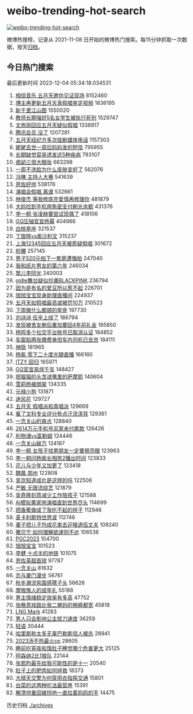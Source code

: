 # weibo-trending-hot-search

[![weibo-trending-hot-search](https://github.com/ameizi/weibo-trending-hot-search/actions/workflows/ci.yml/badge.svg)](https://github.com/ameizi/weibo-trending-hot-search/actions/workflows/ci.yml)

微博热搜榜，记录从 2021-11-08 日开始的微博热门搜索。每15分钟抓取一次数据，按天[归档](./archives)。

## 今日热门搜索

<!-- BEGIN --> 
最后更新时间 2023-12-04 05:34:18.034531 
1. [相信音乐 五月天邀你见证现场](https://s.weibo.com/weibo?q=%E7%9B%B8%E4%BF%A1%E9%9F%B3%E4%B9%90%20%E4%BA%94%E6%9C%88%E5%A4%A9%E9%82%80%E4%BD%A0%E8%A7%81%E8%AF%81%E7%8E%B0%E5%9C%BA&t=31&band_rank=1&Refer=top) 8152460
1. [博主再更新五月天真假唱鉴定视频](https://s.weibo.com/weibo?q=%23%E5%8D%9A%E4%B8%BB%E5%86%8D%E6%9B%B4%E6%96%B0%E4%BA%94%E6%9C%88%E5%A4%A9%E7%9C%9F%E5%81%87%E5%94%B1%E9%89%B4%E5%AE%9A%E8%A7%86%E9%A2%91%23&t=31&band_rank=2&Refer=top) 1836195
1. [新千里江山图](https://s.weibo.com/weibo?q=%23%E6%96%B0%E5%8D%83%E9%87%8C%E6%B1%9F%E5%B1%B1%E5%9B%BE%23&t=31&band_rank=3&Refer=top) 1550020
1. [教师长期强奸5名女学生被执行死刑](https://s.weibo.com/weibo?q=%23%E6%95%99%E5%B8%88%E9%95%BF%E6%9C%9F%E5%BC%BA%E5%A5%B85%E5%90%8D%E5%A5%B3%E5%AD%A6%E7%94%9F%E8%A2%AB%E6%89%A7%E8%A1%8C%E6%AD%BB%E5%88%91%23&t=31&band_rank=4&Refer=top) 1529747
1. [文旅局回应五月天疑似假唱](https://s.weibo.com/weibo?q=%23%E6%96%87%E6%97%85%E5%B1%80%E5%9B%9E%E5%BA%94%E4%BA%94%E6%9C%88%E5%A4%A9%E7%96%91%E4%BC%BC%E5%81%87%E5%94%B1%23&t=31&band_rank=5&Refer=top) 1338917
1. [腾讯会员 没了](https://s.weibo.com/weibo?q=%E8%85%BE%E8%AE%AF%E4%BC%9A%E5%91%98%20%E6%B2%A1%E4%BA%86&t=31&band_rank=6&Refer=top) 1207281
1. [五月天经纪方多次挂断媒体电话](https://s.weibo.com/weibo?q=%23%E4%BA%94%E6%9C%88%E5%A4%A9%E7%BB%8F%E7%BA%AA%E6%96%B9%E5%A4%9A%E6%AC%A1%E6%8C%82%E6%96%AD%E5%AA%92%E4%BD%93%E7%94%B5%E8%AF%9D%23&t=31&band_rank=7&Refer=top) 1157303
1. [姥姥去世一周后妈妈发的短信](https://s.weibo.com/weibo?q=%E5%A7%A5%E5%A7%A5%E5%8E%BB%E4%B8%96%E4%B8%80%E5%91%A8%E5%90%8E%E5%A6%88%E5%A6%88%E5%8F%91%E7%9A%84%E7%9F%AD%E4%BF%A1&t=31&band_rank=13&Refer=top) 795955
1. [长期缺觉容易诱发这5种疾病](https://s.weibo.com/weibo?q=%23%E9%95%BF%E6%9C%9F%E7%BC%BA%E8%A7%89%E5%AE%B9%E6%98%93%E8%AF%B1%E5%8F%91%E8%BF%995%E7%A7%8D%E7%96%BE%E7%97%85%23&t=31&band_rank=14&Refer=top) 793107
1. [痞幼三倍大眼妆](https://s.weibo.com/weibo?q=%E7%97%9E%E5%B9%BC%E4%B8%89%E5%80%8D%E5%A4%A7%E7%9C%BC%E5%A6%86&t=31&band_rank=8&Refer=top) 663298
1. [一周不洗脸为什么皮肤变好了](https://s.weibo.com/weibo?q=%23%E4%B8%80%E5%91%A8%E4%B8%8D%E6%B4%97%E8%84%B8%E4%B8%BA%E4%BB%80%E4%B9%88%E7%9A%AE%E8%82%A4%E5%8F%98%E5%A5%BD%E4%BA%86%23&t=31&band_rank=9&Refer=top) 562076
1. [冯琳 主持人大赛](https://s.weibo.com/weibo?q=%E5%86%AF%E7%90%B3%20%E4%B8%BB%E6%8C%81%E4%BA%BA%E5%A4%A7%E8%B5%9B&t=31&band_rank=12&Refer=top) 541639
1. [恩佐好帅](https://s.weibo.com/weibo?q=%E6%81%A9%E4%BD%90%E5%A5%BD%E5%B8%85&t=31&band_rank=10&Refer=top) 538176
1. [演唱会假唱 离谱](https://s.weibo.com/weibo?q=%E6%BC%94%E5%94%B1%E4%BC%9A%E5%81%87%E5%94%B1%20%E7%A6%BB%E8%B0%B1&t=31&band_rank=11&Refer=top) 532661
1. [林俊杰 等我修炼完爱情再修理你](https://s.weibo.com/weibo?q=%E6%9E%97%E4%BF%8A%E6%9D%B0%20%E7%AD%89%E6%88%91%E4%BF%AE%E7%82%BC%E5%AE%8C%E7%88%B1%E6%83%85%E5%86%8D%E4%BF%AE%E7%90%86%E4%BD%A0&t=31&band_rank=13&Refer=top) 481879
1. [大妈捡到手机用免密支付刷光余额](https://s.weibo.com/weibo?q=%23%E5%A4%A7%E5%A6%88%E6%8D%A1%E5%88%B0%E6%89%8B%E6%9C%BA%E7%94%A8%E5%85%8D%E5%AF%86%E6%94%AF%E4%BB%98%E5%88%B7%E5%85%89%E4%BD%99%E9%A2%9D%23&t=31&band_rank=15&Refer=top) 431376
1. [李一桐 张凌赫要尝试现偶了](https://s.weibo.com/weibo?q=%E6%9D%8E%E4%B8%80%E6%A1%90%20%E5%BC%A0%E5%87%8C%E8%B5%AB%E8%A6%81%E5%B0%9D%E8%AF%95%E7%8E%B0%E5%81%B6%E4%BA%86&t=31&band_rank=16&Refer=top) 418106
1. [GQ压轴官宣杨幂](https://s.weibo.com/weibo?q=%23GQ%E5%8E%8B%E8%BD%B4%E5%AE%98%E5%AE%A3%E6%9D%A8%E5%B9%82%23&t=31&band_rank=16&Refer=top) 404966
1. [白桃星座](https://s.weibo.com/weibo?q=%E7%99%BD%E6%A1%83%E6%98%9F%E5%BA%A7&t=31&band_rank=17&Refer=top) 321537
1. [丁俊晖vs奥沙利文](https://s.weibo.com/weibo?q=%23%E4%B8%81%E4%BF%8A%E6%99%96vs%E5%A5%A5%E6%B2%99%E5%88%A9%E6%96%87%23&t=31&band_rank=19&Refer=top) 315237
1. [上海12345回应五月天被质疑假唱](https://s.weibo.com/weibo?q=%23%E4%B8%8A%E6%B5%B712345%E5%9B%9E%E5%BA%94%E4%BA%94%E6%9C%88%E5%A4%A9%E8%A2%AB%E8%B4%A8%E7%96%91%E5%81%87%E5%94%B1%23&t=31&band_rank=18&Refer=top) 301672
1. [折腰](https://s.weibo.com/weibo?q=%E6%8A%98%E8%85%B0&t=31&band_rank=19&Refer=top) 257145
1. [男子520元拍下一套房遭悔拍](https://s.weibo.com/weibo?q=%23%E7%94%B7%E5%AD%90520%E5%85%83%E6%8B%8D%E4%B8%8B%E4%B8%80%E5%A5%97%E6%88%BF%E9%81%AD%E6%82%94%E6%8B%8D%23&t=31&band_rank=20&Refer=top) 247040
1. [我和纸片男友的第六年](https://s.weibo.com/weibo?q=%23%E6%88%91%E5%92%8C%E7%BA%B8%E7%89%87%E7%94%B7%E5%8F%8B%E7%9A%84%E7%AC%AC%E5%85%AD%E5%B9%B4%23&t=31&band_rank=21&Refer=top) 246034
1. [鹫儿李同光](https://s.weibo.com/weibo?q=%E9%B9%AB%E5%84%BF%E6%9D%8E%E5%90%8C%E5%85%89&t=31&band_rank=28&Refer=top) 240003
1. [gidle舞台疑似抄袭BLACKPINK](https://s.weibo.com/weibo?q=gidle%E8%88%9E%E5%8F%B0%E7%96%91%E4%BC%BC%E6%8A%84%E8%A2%ADBLACKPINK&t=31&band_rank=22&Refer=top) 236794
1. [因为是有名的爱豆所以惹不起](https://s.weibo.com/weibo?q=%23%E5%9B%A0%E4%B8%BA%E6%98%AF%E6%9C%89%E5%90%8D%E7%9A%84%E7%88%B1%E8%B1%86%E6%89%80%E4%BB%A5%E6%83%B9%E4%B8%8D%E8%B5%B7%23&t=31&band_rank=23&Refer=top) 226701
1. [旭旭宝宝现身助理直播间](https://s.weibo.com/weibo?q=%23%E6%97%AD%E6%97%AD%E5%AE%9D%E5%AE%9D%E7%8E%B0%E8%BA%AB%E5%8A%A9%E7%90%86%E7%9B%B4%E6%92%AD%E9%97%B4%23&t=31&band_rank=24&Refer=top) 224937
1. [五月天如假唱最高或被罚10万](https://s.weibo.com/weibo?q=%23%E4%BA%94%E6%9C%88%E5%A4%A9%E5%A6%82%E5%81%87%E5%94%B1%E6%9C%80%E9%AB%98%E6%88%96%E8%A2%AB%E7%BD%9A10%E4%B8%87%23&t=31&band_rank=16&Refer=top) 210523
1. [下周做什么都顺的星座](https://s.weibo.com/weibo?q=%E4%B8%8B%E5%91%A8%E5%81%9A%E4%BB%80%E4%B9%88%E9%83%BD%E9%A1%BA%E7%9A%84%E6%98%9F%E5%BA%A7&t=31&band_rank=47&Refer=top) 197730
1. [刘诗诗 任辛上线了](https://s.weibo.com/weibo?q=%E5%88%98%E8%AF%97%E8%AF%97%20%E4%BB%BB%E8%BE%9B%E4%B8%8A%E7%BA%BF%E4%BA%86&t=31&band_rank=26&Refer=top) 186794
1. [发现被舍友删后重加要回4年前礼金](https://s.weibo.com/weibo?q=%23%E5%8F%91%E7%8E%B0%E8%A2%AB%E8%88%8D%E5%8F%8B%E5%88%A0%E5%90%8E%E9%87%8D%E5%8A%A0%E8%A6%81%E5%9B%9E4%E5%B9%B4%E5%89%8D%E7%A4%BC%E9%87%91%23&t=31&band_rank=25&Refer=top) 185850
1. [杨鸣多个社交平台账号已取消认证](https://s.weibo.com/weibo?q=%23%E6%9D%A8%E9%B8%A3%E5%A4%9A%E4%B8%AA%E7%A4%BE%E4%BA%A4%E5%B9%B3%E5%8F%B0%E8%B4%A6%E5%8F%B7%E5%B7%B2%E5%8F%96%E6%B6%88%E8%AE%A4%E8%AF%81%23&t=31&band_rank=29&Refer=top) 184852
1. [车窗贴两张缴费单但车内司机已去世](https://s.weibo.com/weibo?q=%23%E8%BD%A6%E7%AA%97%E8%B4%B4%E4%B8%A4%E5%BC%A0%E7%BC%B4%E8%B4%B9%E5%8D%95%E4%BD%86%E8%BD%A6%E5%86%85%E5%8F%B8%E6%9C%BA%E5%B7%B2%E5%8E%BB%E4%B8%96%23&t=31&band_rank=30&Refer=top) 184111
1. [神隐](https://s.weibo.com/weibo?q=%E7%A5%9E%E9%9A%90&t=31&band_rank=32&Refer=top) 181965
1. [杨紫 零下二十度光腿直播](https://s.weibo.com/weibo?q=%E6%9D%A8%E7%B4%AB%20%E9%9B%B6%E4%B8%8B%E4%BA%8C%E5%8D%81%E5%BA%A6%E5%85%89%E8%85%BF%E7%9B%B4%E6%92%AD&t=31&band_rank=27&Refer=top) 166160
1. [ITZY 回归](https://s.weibo.com/weibo?q=ITZY%20%E5%9B%9E%E5%BD%92&t=31&band_rank=45&Refer=top) 165971
1. [GQ官宣易烊千玺](https://s.weibo.com/weibo?q=%23GQ%E5%AE%98%E5%AE%A3%E6%98%93%E7%83%8A%E5%8D%83%E7%8E%BA%23&t=31&band_rank=33&Refer=top) 148427
1. [把猫猫的头含进嘴里的萨摩耶](https://s.weibo.com/weibo?q=%E6%8A%8A%E7%8C%AB%E7%8C%AB%E7%9A%84%E5%A4%B4%E5%90%AB%E8%BF%9B%E5%98%B4%E9%87%8C%E7%9A%84%E8%90%A8%E6%91%A9%E8%80%B6&t=31&band_rank=31&Refer=top) 140604
1. [雪莉杨被绑架](https://s.weibo.com/weibo?q=%23%E9%9B%AA%E8%8E%89%E6%9D%A8%E8%A2%AB%E7%BB%91%E6%9E%B6%23&t=31&band_rank=37&Refer=top) 134335
1. [元禄小狗](https://s.weibo.com/weibo?q=%E5%85%83%E7%A6%84%E5%B0%8F%E7%8B%97&t=31&band_rank=34&Refer=top) 131871
1. [迷风花](https://s.weibo.com/weibo?q=%E8%BF%B7%E9%A3%8E%E8%8A%B1&t=31&band_rank=35&Refer=top) 129727
1. [五月天 假唱派和真唱派](https://s.weibo.com/weibo?q=%E4%BA%94%E6%9C%88%E5%A4%A9%20%E5%81%87%E5%94%B1%E6%B4%BE%E5%92%8C%E7%9C%9F%E5%94%B1%E6%B4%BE&t=31&band_rank=36&Refer=top) 129669
1. [看了文科专业评分有点汗流浃背](https://s.weibo.com/weibo?q=%E7%9C%8B%E4%BA%86%E6%96%87%E7%A7%91%E4%B8%93%E4%B8%9A%E8%AF%84%E5%88%86%E6%9C%89%E7%82%B9%E6%B1%97%E6%B5%81%E6%B5%83%E8%83%8C&t=31&band_rank=38&Refer=top) 129361
1. [一念关山的爽点](https://s.weibo.com/weibo?q=%E4%B8%80%E5%BF%B5%E5%85%B3%E5%B1%B1%E7%9A%84%E7%88%BD%E7%82%B9&t=31&band_rank=36&Refer=top) 128840
1. [2614万元手机号买家未付尾款](https://s.weibo.com/weibo?q=%232614%E4%B8%87%E5%85%83%E6%89%8B%E6%9C%BA%E5%8F%B7%E4%B9%B0%E5%AE%B6%E6%9C%AA%E4%BB%98%E5%B0%BE%E6%AC%BE%23&t=31&band_rank=39&Refer=top) 126426
1. [利物浦vs富勒姆](https://s.weibo.com/weibo?q=%23%E5%88%A9%E7%89%A9%E6%B5%A6vs%E5%AF%8C%E5%8B%92%E5%A7%86%23&t=31&band_rank=40&Refer=top) 124446
1. [一念关山破万](https://s.weibo.com/weibo?q=%23%E4%B8%80%E5%BF%B5%E5%85%B3%E5%B1%B1%E7%A0%B4%E4%B8%87%23&t=31&band_rank=41&Refer=top) 124187
1. [李一桐 女孩子找男朋友一定要擦亮眼](https://s.weibo.com/weibo?q=%E6%9D%8E%E4%B8%80%E6%A1%90%20%E5%A5%B3%E5%AD%A9%E5%AD%90%E6%89%BE%E7%94%B7%E6%9C%8B%E5%8F%8B%E4%B8%80%E5%AE%9A%E8%A6%81%E6%93%A6%E4%BA%AE%E7%9C%BC&t=31&band_rank=42&Refer=top) 123963
1. [李一桐问杨紫长相思2播出时间](https://s.weibo.com/weibo?q=%23%E6%9D%8E%E4%B8%80%E6%A1%90%E9%97%AE%E6%9D%A8%E7%B4%AB%E9%95%BF%E7%9B%B8%E6%80%9D2%E6%92%AD%E5%87%BA%E6%97%B6%E9%97%B4%23&t=31&band_rank=43&Refer=top) 123833
1. [花儿与少年又加更了](https://s.weibo.com/weibo?q=%23%E8%8A%B1%E5%84%BF%E4%B8%8E%E5%B0%91%E5%B9%B4%E5%8F%88%E5%8A%A0%E6%9B%B4%E4%BA%86%23&t=31&band_rank=43&Refer=top) 123418
1. [魏晨 郑州](https://s.weibo.com/weibo?q=%E9%AD%8F%E6%99%A8%20%E9%83%91%E5%B7%9E&t=31&band_rank=44&Refer=top) 122808
1. [吴京知道成片是这样的吗](https://s.weibo.com/weibo?q=%E5%90%B4%E4%BA%AC%E7%9F%A5%E9%81%93%E6%88%90%E7%89%87%E6%98%AF%E8%BF%99%E6%A0%B7%E7%9A%84%E5%90%97&t=31&band_rank=45&Refer=top) 122506
1. [严敏 无限流综艺](https://s.weibo.com/weibo?q=%E4%B8%A5%E6%95%8F%20%E6%97%A0%E9%99%90%E6%B5%81%E7%BB%BC%E8%89%BA&t=31&band_rank=46&Refer=top) 121879
1. [吴奇隆刻意减少工作陪孩子](https://s.weibo.com/weibo?q=%23%E5%90%B4%E5%A5%87%E9%9A%86%E5%88%BB%E6%84%8F%E5%87%8F%E5%B0%91%E5%B7%A5%E4%BD%9C%E9%99%AA%E5%AD%A9%E5%AD%90%23&t=31&band_rank=37&Refer=top) 121588
1. [AI模拟黄家驹演唱直到世界尽头](https://s.weibo.com/weibo?q=AI%E6%A8%A1%E6%8B%9F%E9%BB%84%E5%AE%B6%E9%A9%B9%E6%BC%94%E5%94%B1%E7%9B%B4%E5%88%B0%E4%B8%96%E7%95%8C%E5%B0%BD%E5%A4%B4&t=31&band_rank=43&Refer=top) 114699
1. [把香蕉做成了我吃不起的样子](https://s.weibo.com/weibo?q=%E6%8A%8A%E9%A6%99%E8%95%89%E5%81%9A%E6%88%90%E4%BA%86%E6%88%91%E5%90%83%E4%B8%8D%E8%B5%B7%E7%9A%84%E6%A0%B7%E5%AD%90&t=31&band_rank=48&Refer=top) 112946
1. [麦卡利斯特世界波](https://s.weibo.com/weibo?q=%23%E9%BA%A6%E5%8D%A1%E5%88%A9%E6%96%AF%E7%89%B9%E4%B8%96%E7%95%8C%E6%B3%A2%23&t=31&band_rank=47&Refer=top) 112746
1. [妻子把儿子包成花束去迎接退伍丈夫](https://s.weibo.com/weibo?q=%23%E5%A6%BB%E5%AD%90%E6%8A%8A%E5%84%BF%E5%AD%90%E5%8C%85%E6%88%90%E8%8A%B1%E6%9D%9F%E5%8E%BB%E8%BF%8E%E6%8E%A5%E9%80%80%E4%BC%8D%E4%B8%88%E5%A4%AB%23&t=31&band_rank=36&Refer=top) 109240
1. [撒贝宁 如何理解欲速则不达](https://s.weibo.com/weibo?q=%E6%92%92%E8%B4%9D%E5%AE%81%20%E5%A6%82%E4%BD%95%E7%90%86%E8%A7%A3%E6%AC%B2%E9%80%9F%E5%88%99%E4%B8%8D%E8%BE%BE&t=31&band_rank=45&Refer=top) 106538
1. [PGC2023](https://s.weibo.com/weibo?q=PGC2023&t=31&band_rank=49&Refer=top) 104700
1. [旭旭宝宝](https://s.weibo.com/weibo?q=%E6%97%AD%E6%97%AD%E5%AE%9D%E5%AE%9D&t=31&band_rank=50&Refer=top) 101523
1. [李健 十点半的地铁](https://s.weibo.com/weibo?q=%E6%9D%8E%E5%81%A5%20%E5%8D%81%E7%82%B9%E5%8D%8A%E7%9A%84%E5%9C%B0%E9%93%81&t=31&band_rank=38&Refer=top) 101075
1. [恩佐英超首球](https://s.weibo.com/weibo?q=%23%E6%81%A9%E4%BD%90%E8%8B%B1%E8%B6%85%E9%A6%96%E7%90%83%23&t=31&band_rank=49&Refer=top) 97787
1. [一念关山](https://s.weibo.com/weibo?q=%E4%B8%80%E5%BF%B5%E5%85%B3%E5%B1%B1&t=31&band_rank=42&Refer=top) 81632
1. [恋与厦门漫步](https://s.weibo.com/weibo?q=%23%E6%81%8B%E4%B8%8E%E5%8E%A6%E9%97%A8%E6%BC%AB%E6%AD%A5%23&t=31&band_rank=48&Refer=top) 56761
1. [秋冬潮流氛围感毽子头](https://s.weibo.com/weibo?q=%E7%A7%8B%E5%86%AC%E6%BD%AE%E6%B5%81%E6%B0%9B%E5%9B%B4%E6%84%9F%E6%AF%BD%E5%AD%90%E5%A4%B4&t=31&band_rank=48&Refer=top) 56626
1. [摩梭族人的成年礼](https://s.weibo.com/weibo?q=%E6%91%A9%E6%A2%AD%E6%97%8F%E4%BA%BA%E7%9A%84%E6%88%90%E5%B9%B4%E7%A4%BC&t=31&band_rank=50&Refer=top) 55188
1. [男主情绪稳定效率有多高](https://s.weibo.com/weibo?q=%23%E7%94%B7%E4%B8%BB%E6%83%85%E7%BB%AA%E7%A8%B3%E5%AE%9A%E6%95%88%E7%8E%87%E6%9C%89%E5%A4%9A%E9%AB%98%23&t=31&band_rank=47&Refer=top) 47752
1. [张晚意戏路比我二舅妈的棉裤都宽](https://s.weibo.com/weibo?q=%23%E5%BC%A0%E6%99%9A%E6%84%8F%E6%88%8F%E8%B7%AF%E6%AF%94%E6%88%91%E4%BA%8C%E8%88%85%E5%A6%88%E7%9A%84%E6%A3%89%E8%A3%A4%E9%83%BD%E5%AE%BD%23&t=31&band_rank=41&Refer=top) 45818
1. [LNG Mark](https://s.weibo.com/weibo?q=LNG%20Mark&t=31&band_rank=50&Refer=top) 41283
1. [男人只会影响公主拔刀速度](https://s.weibo.com/weibo?q=%E7%94%B7%E4%BA%BA%E5%8F%AA%E4%BC%9A%E5%BD%B1%E5%93%8D%E5%85%AC%E4%B8%BB%E6%8B%94%E5%88%80%E9%80%9F%E5%BA%A6&t=31&band_rank=43&Refer=top) 36259
1. [轻语](https://s.weibo.com/weibo?q=%E8%BD%BB%E8%AF%AD&t=31&band_rank=50&Refer=top) 30444
1. [哈里斯称太多无辜巴勒斯坦人被杀](https://s.weibo.com/weibo?q=%23%E5%93%88%E9%87%8C%E6%96%AF%E7%A7%B0%E5%A4%AA%E5%A4%9A%E6%97%A0%E8%BE%9C%E5%B7%B4%E5%8B%92%E6%96%AF%E5%9D%A6%E4%BA%BA%E8%A2%AB%E6%9D%80%23&t=31&band_rank=50&Refer=top) 28941
1. [2023汤不热最火cp](https://s.weibo.com/weibo?q=%232023%E6%B1%A4%E4%B8%8D%E7%83%AD%E6%9C%80%E7%81%ABcp%23&t=31&band_rank=48&Refer=top) 28605
1. [睡前吃宵夜和饿肚子睡觉哪个危害更大](https://s.weibo.com/weibo?q=%23%E7%9D%A1%E5%89%8D%E5%90%83%E5%AE%B5%E5%A4%9C%E5%92%8C%E9%A5%BF%E8%82%9A%E5%AD%90%E7%9D%A1%E8%A7%89%E5%93%AA%E4%B8%AA%E5%8D%B1%E5%AE%B3%E6%9B%B4%E5%A4%A7%23&t=31&band_rank=49&Refer=top) 25125
1. [阿森纳2比1狼队](https://s.weibo.com/weibo?q=%23%E9%98%BF%E6%A3%AE%E7%BA%B32%E6%AF%941%E7%8B%BC%E9%98%9F%23&t=31&band_rank=48&Refer=top) 22144
1. [张若昀最先给我可能性的是十一](https://s.weibo.com/weibo?q=%23%E5%BC%A0%E8%8B%A5%E6%98%80%E6%9C%80%E5%85%88%E7%BB%99%E6%88%91%E5%8F%AF%E8%83%BD%E6%80%A7%E7%9A%84%E6%98%AF%E5%8D%81%E4%B8%80%23&t=31&band_rank=44&Refer=top) 20540
1. [肚子上的肥肉如何拯救](https://s.weibo.com/weibo?q=%E8%82%9A%E5%AD%90%E4%B8%8A%E7%9A%84%E8%82%A5%E8%82%89%E5%A6%82%E4%BD%95%E6%8B%AF%E6%95%91&t=31&band_rank=48&Refer=top) 18373
1. [大晴天交警为何穿雨衣指挥交通](https://s.weibo.com/weibo?q=%23%E5%A4%A7%E6%99%B4%E5%A4%A9%E4%BA%A4%E8%AD%A6%E4%B8%BA%E4%BD%95%E7%A9%BF%E9%9B%A8%E8%A1%A3%E6%8C%87%E6%8C%A5%E4%BA%A4%E9%80%9A%23&t=31&band_rank=50&Refer=top) 15801
1. [白菜的这两种吃法最营养](https://s.weibo.com/weibo?q=%23%E7%99%BD%E8%8F%9C%E7%9A%84%E8%BF%99%E4%B8%A4%E7%A7%8D%E5%90%83%E6%B3%95%E6%9C%80%E8%90%A5%E5%85%BB%23&t=31&band_rank=49&Refer=top) 15391
1. [解清帅重回被拐地一直拉着妈妈的手](https://s.weibo.com/weibo?q=%23%E8%A7%A3%E6%B8%85%E5%B8%85%E9%87%8D%E5%9B%9E%E8%A2%AB%E6%8B%90%E5%9C%B0%E4%B8%80%E7%9B%B4%E6%8B%89%E7%9D%80%E5%A6%88%E5%A6%88%E7%9A%84%E6%89%8B%23&t=31&band_rank=50&Refer=top) 14475
<!-- END -->

历史归档 [./archives](./archives)

